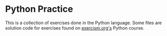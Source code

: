 # Python Practice

This is a collection of exercises done in the Python language. Some files are solution code for exercises found on [exercism.org's](https://exercism.org/tracks/python/concepts) Python course.
